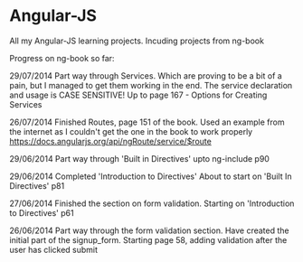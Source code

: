 Angular-JS
==========

All my Angular-JS learning projects. Incuding projects from ng-book


Progress on ng-book so far:

29/07/2014
Part way through Services. Which are proving to be a bit of a pain, but I managed to get them working in the end.
The service declaration and usage is CASE SENSITIVE!
Up to page 167 - Options for Creating Services

26/07/2014
Finished Routes, page 151 of the book.
Used an example from the internet as I couldn't get the one in the book to work properly
https://docs.angularjs.org/api/ngRoute/service/$route

29/06/2014
Part way through 'Built in Directives'
upto ng-include p90

29/06/2014
Completed 'Introduction to Directives'
About to start on 'Built In Directives' p81


27/06/2014
Finished the section on form validation.
Starting on 'Introduction to Directives' p61


26/06/2014
Part way through the form validation section. Have created the initial part of the signup_form.
Starting page 58, adding validation after the user has clicked submit
